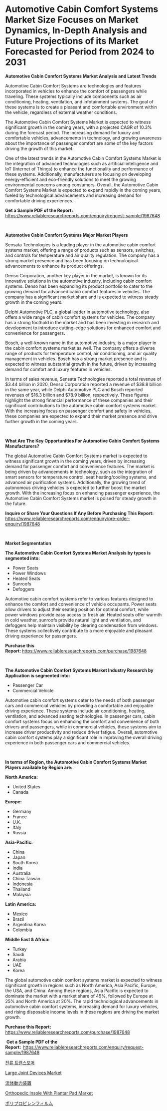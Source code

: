 <p><h1>Automotive Cabin Comfort Systems Market Size Focuses on Market Dynamics, In-Depth Analysis and Future Projections of its Market Forecasted for Period from 2024 to 2031</h1></p><p><strong>Automotive Cabin Comfort Systems Market Analysis and Latest Trends</strong></p>
<p><p>Automotive Cabin Comfort Systems are technologies and features incorporated in vehicles to enhance the comfort of passengers while traveling. These systems typically include components such as air conditioning, heating, ventilation, and infotainment systems. The goal of these systems is to create a pleasant and comfortable environment within the vehicle, regardless of external weather conditions.</p><p>The Automotive Cabin Comfort Systems Market is expected to witness significant growth in the coming years, with a projected CAGR of 10.3% during the forecast period. The increasing demand for luxury and comfortable vehicles, advancements in technology, and growing awareness about the importance of passenger comfort are some of the key factors driving the growth of this market.</p><p>One of the latest trends in the Automotive Cabin Comfort Systems Market is the integration of advanced technologies such as artificial intelligence and IoT (Internet of Things) to enhance the functionality and performance of these systems. Additionally, manufacturers are focusing on developing energy-efficient and eco-friendly solutions to meet the growing environmental concerns among consumers. Overall, the Automotive Cabin Comfort Systems Market is expected to expand rapidly in the coming years, fueled by technological advancements and increasing demand for comfortable driving experiences.</p></p>
<p><strong>Get a Sample PDF of the Report:&nbsp;</strong> <a href="https://www.reliableresearchreports.com/enquiry/request-sample/1987648">https://www.reliableresearchreports.com/enquiry/request-sample/1987648</a></p>
<p>&nbsp;</p>
<p><strong>Automotive Cabin Comfort Systems Major Market Players</strong></p>
<p><p>Sensata Technologies is a leading player in the automotive cabin comfort systems market, offering a range of products such as sensors, switches, and controls for temperature and air quality regulation. The company has a strong market presence and has been focusing on technological advancements to enhance its product offerings.</p><p>Denso Corporation, another key player in the market, is known for its innovative solutions in the automotive industry, including cabin comfort systems. Denso has been expanding its product portfolio to cater to the growing demand for advanced cabin comfort features in vehicles. The company has a significant market share and is expected to witness steady growth in the coming years.</p><p>Delphi Automotive PLC, a global leader in automotive technology, also offers a wide range of cabin comfort systems for vehicles. The company has a strong foothold in the market and has been investing in research and development to introduce cutting-edge solutions for enhanced comfort and convenience for passengers.</p><p>Bosch, a well-known name in the automotive industry, is a major player in the cabin comfort systems market as well. The company offers a diverse range of products for temperature control, air conditioning, and air quality management in vehicles. Bosch has a strong market presence and is expected to witness substantial growth in the future, driven by increasing demand for comfort and luxury features in vehicles.</p><p>In terms of sales revenue, Sensata Technologies reported a total revenue of $3.44 billion in 2020, Denso Corporation reported a revenue of $38.8 billion in the same year, while Delphi Automotive PLC and Bosch reported revenues of $16.3 billion and $78.9 billion, respectively. These figures highlight the strong financial performance of these companies and their significant contributions to the automotive cabin comfort systems market. With the increasing focus on passenger comfort and safety in vehicles, these companies are expected to expand their market presence and drive further growth in the coming years.</p></p>
<p>&nbsp;</p>
<p><strong>What Are The Key Opportunities For Automotive Cabin Comfort Systems Manufacturers?</strong></p>
<p><p>The global Automotive Cabin Comfort Systems market is expected to witness significant growth in the coming years, driven by increasing demand for passenger comfort and convenience features. The market is being driven by advancements in technology, such as the integration of smart sensors for temperature control, seat heating/cooling systems, and advanced air purification systems. Additionally, the growing trend of autonomous driving vehicles is expected to further boost the market growth. With the increasing focus on enhancing passenger experience, the Automotive Cabin Comfort Systems market is poised for steady growth in the future.</p></p>
<p><strong>Inquire or Share Your Questions If Any Before Purchasing This Report:</strong> <a href="https://www.reliableresearchreports.com/enquiry/pre-order-enquiry/1987648">https://www.reliableresearchreports.com/enquiry/pre-order-enquiry/1987648</a></p>
<p>&nbsp;</p>
<p><strong>Market Segmentation</strong></p>
<p><strong>The Automotive Cabin Comfort Systems Market Analysis by types is segmented into:</strong></p>
<p><ul><li>Power Seats</li><li>Power Windows</li><li>Heated Seats</li><li>Sunroofs</li><li>Defoggers</li></ul></p>
<p><p>Automotive cabin comfort systems refer to various features designed to enhance the comfort and convenience of vehicle occupants. Power seats allow drivers to adjust their seating position for optimal comfort, while power windows provide easy access to fresh air. Heated seats offer warmth in cold weather, sunroofs provide natural light and ventilation, and defoggers help maintain visibility by clearing condensation from windows. These systems collectively contribute to a more enjoyable and pleasant driving experience for passengers.</p></p>
<p><strong>Purchase this Report:&nbsp;</strong><a href="https://www.reliableresearchreports.com/purchase/1987648">https://www.reliableresearchreports.com/purchase/1987648</a></p>
<p>&nbsp;</p>
<p><strong>The Automotive Cabin Comfort Systems Market Industry Research by Application is segmented into:</strong></p>
<p><ul><li>Passenger Car</li><li>Commercial Vehicle</li></ul></p>
<p><p>Automotive cabin comfort systems cater to the needs of both passenger cars and commercial vehicles by providing a comfortable and enjoyable driving experience. These systems include air conditioning, heating, ventilation, and advanced seating technologies. In passenger cars, cabin comfort systems focus on enhancing the comfort and convenience of both drivers and passengers, while in commercial vehicles, these systems aim to increase driver productivity and reduce driver fatigue. Overall, automotive cabin comfort systems play a significant role in improving the overall driving experience in both passenger cars and commercial vehicles.</p></p>
<p>&nbsp;</p>
<p><strong>In terms of Region, the Automotive Cabin Comfort Systems Market Players available by Region are:</strong></p>
<p>
    <p> <strong> North America: </strong>
        <ul>
            <li>United States</li>
            <li>Canada</li>
        </ul>
        </p> 
    <p> <strong> Europe: </strong>
        <ul>
            <li>Germany</li>
            <li>France</li>
            <li>U.K.</li>
            <li>Italy</li>
            <li>Russia</li>
        </ul>
        </p> 
    <p> <strong> Asia-Pacific: </strong>
        <ul>
            <li>China</li>
            <li>Japan</li>
            <li>South Korea</li>
            <li>India</li>
            <li>Australia</li>
            <li>China Taiwan</li>
            <li>Indonesia</li>
            <li>Thailand</li>
            <li>Malaysia</li>
        </ul>
        </p> 
    <p> <strong> Latin America: </strong>
        <ul>
            <li>Mexico</li>
            <li>Brazil</li>
            <li>Argentina Korea</li>
            <li>Colombia</li>
        </ul>
        </p> 
    <p> <strong> Middle East & Africa: </strong>
        <ul>
            <li>Turkey</li>
            <li>Saudi</li>
            <li>Arabia</li>
            <li>UAE</li>
            <li>Korea</li>
        </ul>
    </p>
    </p>
<p><p>The global automotive cabin comfort systems market is expected to witness significant growth in regions such as North America, Asia Pacific, Europe, the USA, and China. Among these regions, Asia Pacific is expected to dominate the market with a market share of 45%, followed by Europe at 25% and North America at 20%. The rapid technological advancements in automotive cabin comfort systems, increasing demand for luxury vehicles, and rising disposable income levels in these regions are driving the market growth.</p></p>
<p><strong>Purchase this Report: </strong><a href="https://www.reliableresearchreports.com/purchase/1987648">https://www.reliableresearchreports.com/purchase/1987648</a></p>
<p>&nbsp;<strong>Get a Sample PDF of the Report:&nbsp;&nbsp;</strong><a href="https://www.reliableresearchreports.com/enquiry/request-sample/1987648">https://www.reliableresearchreports.com/enquiry/request-sample/1987648</a></p>
<p><strong></strong></p>
<p><p><a href="https://medium.com/@cgj978890309/%EC%A0%84%EB%A5%98-%EB%B3%80%EC%95%95%EA%B8%B0-%EC%8B%9C%EC%9E%A5-%EC%9C%A0%ED%98%95-%EC%9D%91%EC%9A%A9-%EB%B0%8F-%EC%A7%80%EB%A6%AC%EB%B3%84-%EC%A2%85%ED%95%A9-%ED%8F%89%EA%B0%80-6d337f587933">전류 트랜스포머</a></p><p><a href="https://view.publitas.com/reportprime-1/large-joint-devices-market-size-2023-2030-global-industrial-analysis-key-geographical-regions-market-share-top-key-players-product-types-and-forecast-research-report/">Large Joint Devices Market</a></p><p><a href="https://medium.com/@tanyaali3/%E6%B5%81%E4%BD%93%E5%8B%95%E5%8A%9B%E8%A3%85%E7%BD%AE%E5%B8%82%E5%A0%B4%E3%83%AC%E3%83%9D%E3%83%BC%E3%83%88%E3%81%AF-%E3%81%93%E3%81%AE%E5%B8%82%E5%A0%B4%E3%81%AE%E6%9C%80%E6%96%B0%E3%81%AE%E3%83%88%E3%83%AC%E3%83%B3%E3%83%89%E3%81%A8%E6%88%90%E9%95%B7%E6%A9%9F%E4%BC%9A%E3%82%92%E6%98%8E%E3%82%89%E3%81%8B%E3%81%AB%E3%81%97%E3%81%A6%E3%81%84%E3%81%BE%E3%81%99-7ff91755a7a7">流体動力装置</a></p><p><a href="https://lydian-appliance-61d.notion.site/Orthopedic-Insole-With-Plantar-Pad-Market-Size-Global-Industry-Overview-Market-Segmentation-and-Fo-5994af880e2045ff8465437fd6b8364a">Orthopedic Insole With Plantar Pad Market</a></p><p><a href="https://medium.com/@tanyaali3/2024%E5%B9%B4%E3%81%8B%E3%82%892031%E5%B9%B4%E3%81%BE%E3%81%A7%E3%81%AE%E6%9C%9F%E9%96%93%E3%81%AB%E4%BA%88%E6%B8%AC%E3%81%95%E3%82%8C%E3%82%8B%E3%83%9D%E3%83%AA%E3%83%97%E3%83%AD%E3%83%94%E3%83%AC%E3%83%B3%E3%83%95%E3%82%A3%E3%83%AB%E3%83%A0%E5%B8%82%E5%A0%B4%E5%88%86%E6%9E%90%E3%81%A8%E3%82%B5%E3%82%A4%E3%82%BA-43399e9c82a6">ポリプロピレンフィルム</a></p></p>